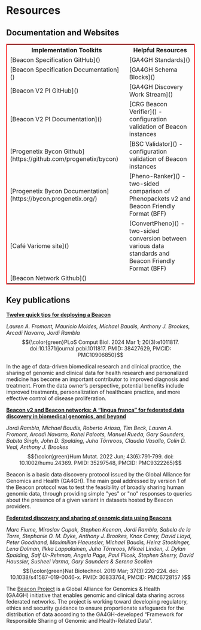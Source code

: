 # Resources

## Documentation and Websites

<table style="border: 2px solid red;">
<tr>
  <th>Implementation Toolkits</th>
  <th>Helpful Resources</th>
</tr>
<tr>
  <td>[Beacon Specification GitHub]()</td>
  <td>[GA4GH Standards]()</td>
</tr>
<tr>
  <td>[Beacon Specification Documentation]()</td>
  <td>[GA4GH Schema Blocks]()</td>
</tr>
<tr>
  <td>[Beacon V2 PI GitHub]()</td>
  <td>[GA4GH Discovery Work Stream]()</td>
</tr>
<tr>
  <td>[Beacon V2 PI Documentation]()</td>
  <td>[CRG Beacon Verifier]() - configuration validation of Beacon instances</td>
</tr>
<tr>
  <td>[Progenetix Bycon Github](https://github.com/progenetix/bycon)</td>
  <td>[BSC Validator]() - configuration validation of Beacon instances</td>
</tr>
<tr>
  <td>[Progenetix Bycon Documentation](https://bycon.progenetix.org/)</td>
  <td>[Pheno-Ranker]() - two-sided comparison of Phenopackets v2 and Beacon Friendly Format (BFF)</td>
</tr>
<tr>
  <td>[Café Variome site]()</td>
  <td>[ConvertPheno]() - two-sided conversion between various data standards and Beacon Friendly Format (BFF)</td>
</tr>
<tr>
  <td>[Beacon Network Github]()</td>
</tr>
</table>

## Key publications 

[**Twelve quick tips for deploying a Beacon**](https://journals.plos.org/ploscompbiol/article?id=10.1371/journal.pcbi.1011817)

*Lauren A. Fromont, Mauricio Moldes, Michael Baudis, Anthony J. Brookes, Arcadi Navarro, Jordi Rambla*
$${\color{green}PLoS Comput Biol. 2024 Mar 1; 20(3):e1011817. doi:10.1371/journal.pcbi.1011817.
PMID: 38427629, PMCID: PMC10906850}$$

In the age of data-driven biomedical research and clinical practice, the sharing of genomic and clinical data for health research and personalized medicine has become an important contributor to improved diagnosis and treatment. From the data owner’s perspective, potential benefits include improved treatments, personalization of healthcare practice, and more effective control of disease proliferation. 


[**Beacon v2 and Beacon networks: A “lingua franca” for federated data discovery in biomedical genomics, and beyond**](https://onlinelibrary.wiley.com/doi/10.1002/humu.24369)

*Jordi Rambla, Michael Baudis, Roberto Ariosa, Tim Beck, Lauren A. Fromont, Arcadi Navarro, Rahel Paloots, Manuel Rueda, Gary Saunders, Babita Singh, John D. Spalding, Juha Törnroos, Claudia Vasallo, Colin D. Veal, Anthony J. Brookes*
$${\color{green}Hum Mutat. 2022 Jun; 43(6):791-799. doi: 10.1002/humu.24369.
PMID: 35297548, PMCID: PMC9322265}$$

Beacon is a basic data discovery protocol issued by the Global Alliance for Genomics and Health (GA4GH). The main goal addressed by version 1 of the Beacon protocol was to test the feasibility of broadly sharing human genomic data, through providing simple "yes" or "no" responses to queries about the presence of a given variant in datasets hosted by Beacon providers.

[**Federated discovery and sharing of genomic data using Beacons**](https://www.nature.com/articles/s41587-019-0046-x)

*Marc Fiume, Miroslav Cupak, Stephen Keenan, Jordi Rambla, Sabela de la Torre, Stephanie O. M. Dyke, Anthony J. Brookes, Knox Carey, David Lloyd, Peter Goodhand, Maximilian Haeussler, Michael Baudis, Heinz Stockinger, Lena Dolman, Ilkka Lappalainen, Juha Törnroos, Mikael Linden, J. Dylan Spalding, Saif Ur-Rehman, Angela Page, Paul Flicek, Stephen Sherry, David Haussler, Susheel Varma, Gary Saunders & Serena Scollen*
$${\color{green}Nat Biotechnol. 2019 Mar; 37(3):220-224. doi: 10.1038/s41587-019-0046-x.
PMID: 30833764, PMCID: PMC6728157 }$$

The [Beacon Project](https://github.com/ga4gh-beacon/) is a Global Alliance for Genomics & Health (GA4GH) initiative that enables genomic and clinical data sharing across federated networks. The project is working toward developing regulatory, ethics and security guidance to ensure proportionate safeguards for the distribution of data according to the GA4GH-developed “Framework for Responsible Sharing of Genomic and Health-Related Data”. 
